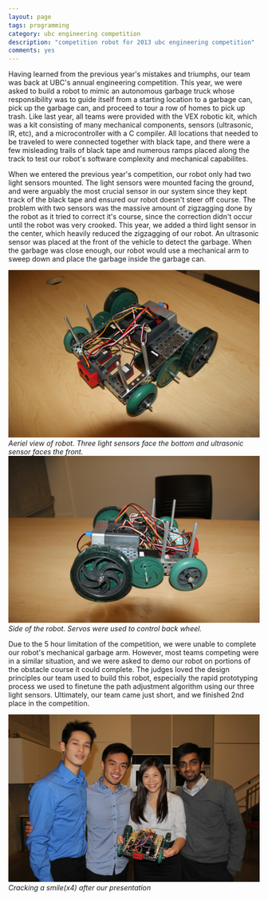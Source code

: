 ```yaml
---
layout: page
tags: programming
category: ubc engineering competition
description: "competition robot for 2013 ubc engineering competition"
comments: yes
---
```


Having learned from the previous year's mistakes and triumphs, our team was back at UBC's annual engineering competition. This year, we were asked to build a robot to mimic an autonomous garbage truck whose responsibility was to guide itself from a starting location to a garbage can, pick up the garbage can, and proceed to tour a row of homes to pick up trash.
Like last year, all teams were provided with the VEX robotic kit, which was a kit consisting of many mechanical components, sensors (ultrasonic, IR, etc), and a microcontroller with a C compiler. All locations that needed to be traveled to were connected together with black tape, and there were a few misleading trails of black tape and numerous ramps placed along the track to test our robot's software complexity and mechanical capabilites. 

When we entered the previous year's competition, our robot only had two light sensors mounted. The light sensors were mounted facing the ground, and were arguably the most crucial sensor in our system since they kept track of the black tape and ensured our robot doesn't steer off course. The problem with two sensors was the massive amount of zigzagging done by the robot as it tried to correct it's course, since the correction didn't occur until the robot was very crooked. This year, we added a third light sensor in the center, which heavily reduced the zigzagging of our robot. An ultrasonic sensor was placed at the front of the vehicle to detect the garbage. When the garbage was close enough, our robot would use a mechanical arm to sweep down and place the garbage inside the garbage can.

![Aeriel view of robot](/res/IMG_8824.JPG)
_Aeriel view of robot.  Three light sensors face the bottom and ultrasonic sensor faces the front._
![Side view of robot](/res/IMG_8827.JPG)
_Side of the robot. Servos were used to control back wheel._

Due to the 5 hour limitation of the competition, we were unable to complete our robot's mechanical garbage arm. However, most teams competing were in a similar situation, and we were asked to demo our robot on portions of the obstacle course it could complete. The judges loved the design principles our team used to build this robot, especially the rapid prototyping process we used to finetune the path adjustment algorithm using our three light sensors. Ultimately, our team came just short, and we finished 2nd place in the competition.

![Cracking a smile(x4) after our presentation](/res/IMG_8823.JPG)
_Cracking a smile(x4) after our presentation_
